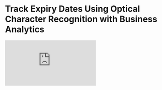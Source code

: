 ﻿# Track Expiry Dates Using Optical Character Recognition with Business Analytics

<embed src="https://github.com/Kumaresh1/ocr-fyp-rn/blob/main/be_review_report.pdf" />
